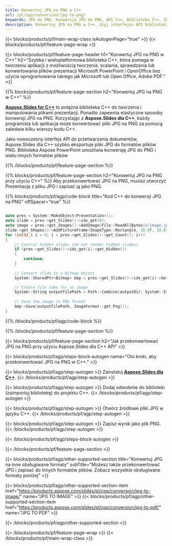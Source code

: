 ```yaml
---
title: Konwertuj JPG na PNG w C++
url: /pl/cpp/conversion/jpg-to-png/
keywords: JPG do PNG, Konwersja JPG do PNG, API C++, Biblioteka C++, JPG, PNG
description: Konwertuj JPG na PNG w C++. Użyj interfejsu API biblioteki C++, aby przekonwertować pliki JPG na pliki PNG
---
```


{{< blocks/products/pf/main-wrap-class isAutogenPage="true" >}}
{{< blocks/products/pf/feature-page-wrap >}}

{{< blocks/products/pf/feature-page-header h1="Konwertuj JPG na PNG w C++" h2="Szybka i wieloplatformowa biblioteka C++, która pomaga w tworzeniu aplikacji z możliwością tworzenia, scalania, sprawdzania lub konwertowania plików prezentacji Microsoft PowerPoint i OpenOffice bez użycia oprogramowania takiego jak Microsoft lub Open Office, Adobe PDF." >}}

{{% blocks/products/pf/feature-page-section h2="Konwertuj JPG na PNG w C++" %}}

[**Aspose.Slides for C++**](https://products.aspose.com/slides/pl/cpp/) to potężna biblioteka C++ do tworzenia i manipulowania plikami prezentacji. Ponadto zapewnia elastyczne sposoby konwersji JPG na PNG. Korzystając z **Aspose.Slides dla C++**, każdy programista lub aplikacja może konwertować pliki JPG na PNG za pomocą zaledwie kilku wierszy kodu C++.

Jako nowoczesny interfejs API do przetwarzania dokumentów, Aspose.Slides dla C++ szybko eksportuje pliki JPG do formatów plików PNG. Biblioteka Aspose PowerPoint umożliwia konwersję JPG do PNG i wielu innych formatów plików

{{% /blocks/products/pf/feature-page-section %}}

{{% blocks/products/pf/feature-page-section  h2="Konwertuj JPG na PNG przy użyciu C++" %}}
Aby przekonwertować JPG na PNG, musisz utworzyć Prezentację z pliku JPG i zapisać ją jako PNG.

{{% blocks/products/pf/agp/code-block title="Kod C++ do konwersji JPG na PNG" offSpacer="true" %}}

```cpp

auto pres = System::MakeObject<Presentation>();
auto slide = pres->get_Slides()->idx_get(0);
auto image = pres->get_Images()->AddImage(File::ReadAllBytes(u"image.jpg"));
slide->get_Shapes()->AddPictureFrame(ShapeType::Rectangle, 10.0f, 10.0f, 100.0f, 100.0f, image);
for (int32_t i = 0; i < pres->get_Slides()->get_Count(); i++)
{
    // Control hidden slides (do not render hidden slides)
    if (pres->get_Slides()->idx_get(i)->get_Hidden())
    {
        continue;
    }
    
    // Convert slide to a Bitmap object
    System::SharedPtr<Bitmap> bmp = pres->get_Slides()->idx_get(i)->GetThumbnail(2.f, 2.f);

    // Create file name for an image
    System::String outputFilePath = Path::Combine(outputDir, System::String(u"Slide_") + i + u".png");
    
    // Save the image in PNG format
    bmp->Save(outputFilePath, ImageFormat::get_Png());
}

```


{{% /blocks/products/pf/agp/code-block %}}

{{% /blocks/products/pf/feature-page-section %}}

{{< blocks/products/pf/feature-page-section  h2="Jak przekonwertować JPG na PNG przy użyciu Aspose.Slides dla C++ API" >}}

{{< blocks/products/pf/agp/steps-block-autogen name="Oto kroki, aby przekonwertować JPG na PNG w C++." >}}

{{< blocks/products/pf/agp/step-autogen >}}
Zainstaluj [**Aspose.Slides dla C++**](https://products.aspose.com/slides/pl/cpp/).
{{< /blocks/products/pf/agp/step-autogen >}}

{{< blocks/products/pf/agp/step-autogen >}}
Dodaj odwołanie do biblioteki (zaimportuj bibliotekę) do projektu C++.
{{< /blocks/products/pf/agp/step-autogen >}}

{{< blocks/products/pf/agp/step-autogen >}}
Otwórz źródłowe pliki JPG w języku C++.
{{< /blocks/products/pf/agp/step-autogen >}}

{{< blocks/products/pf/agp/step-autogen >}}
Zapisz wynik jako plik PNG.
{{< /blocks/products/pf/agp/step-autogen >}}

{{< /blocks/products/pf/agp/steps-block-autogen >}}

{{< /blocks/products/pf/feature-page-section >}}

{{< blocks/products/pf/agp/other-supported-section title="Konwertuj JPG na inne obsługiwane formaty" subTitle="Możesz także przekonwertować JPG i zapisać do innych formatów plików. Zobacz wszystkie obsługiwane formaty poniżej" >}}

{{< blocks/products/pf/agp/other-supported-section-item href="https://products.aspose.com/slides/pl/cpp/conversion/jpg-to-image/" name="JPG TO IMAGE" >}}
{{< blocks/products/pf/agp/other-supported-section-item href="https://products.aspose.com/slides/pl/cpp/conversion/jpg-to-pdf/" name="JPG TO PDF" >}}


{{< /blocks/products/pf/agp/other-supported-section >}}

{{< /blocks/products/pf/feature-page-wrap >}}
{{< /blocks/products/pf/main-wrap-class >}}